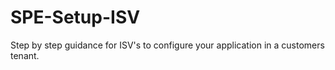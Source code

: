 # SPE-Setup-ISV
Step by step guidance for ISV's to configure your application in a customers tenant.
